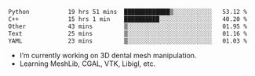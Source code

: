 <!--START_SECTION:waka-->

```txt
Python           19 hrs 51 mins  █████████████▒░░░░░░░░░░░   53.12 %
C++              15 hrs 1 min    ██████████░░░░░░░░░░░░░░░   40.20 %
Other            43 mins         ▒░░░░░░░░░░░░░░░░░░░░░░░░   01.95 %
Text             25 mins         ▒░░░░░░░░░░░░░░░░░░░░░░░░   01.16 %
YAML             23 mins         ▒░░░░░░░░░░░░░░░░░░░░░░░░   01.03 %
```

<!--END_SECTION:waka-->

<!--
**0x11111111/0x11111111** is a ✨ _special_ ✨ repository because its `README.md` (this file) appears on your GitHub profile.

Here are some ideas to get you started:

- 🔭 I’m currently working on ...
- 🌱 I’m currently learning ...
- 👯 I’m looking to collaborate on ...
- 🤔 I’m looking for help with ...
- 💬 Ask me about ...
- 📫 How to reach me: ...
- 😄 Pronouns: ...
- ⚡ Fun fact: ...
-->
- I’m currently working on 3D dental mesh manipulation.
- Learning MeshLib, CGAL, VTK, Libigl, etc.
